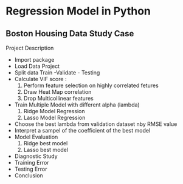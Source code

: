 # Regression Model in Python
## Boston Housing Data Study Case

Project Description
- Import package 
- Load Data Project
- Split data Train -Validate - Testing
- Calculate VIF score :
  1. Perform feature selection on highly correlated fetures
  2. Draw Heat Map correlation
  3. Drop Multicollinear features
- Train Multiple Model with different alpha (lambda)
  1. Ridge Model Regression
  2. Lasso Model Regression
- Choose the best lambda from validation dataset nby RMSE value
- Interpret a sampel of the coefficient of the best model
- Model Evaluation
  1. Ridge best model
  2. Lasso best model
- Diagnostic Study
- Training Error
- Testing Error
- Conclusion
